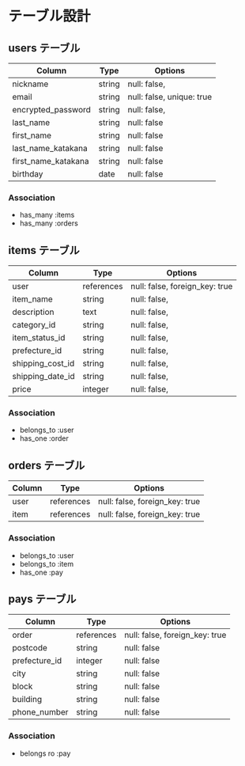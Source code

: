 # テーブル設計

## users テーブル

| Column             | Type   | Options                  |
| ------------------ | ------ | ------------------------ |
| nickname           | string | null: false,             |
| email              | string | null: false, unique: true|
| encrypted_password | string | null: false,             |
| last_name          | string | null: false              |
| first_name         | string | null: false              |
| last_name_katakana | string | null: false              |
| first_name_katakana| string | null: false              |
| birthday           | date   | null: false              |

### Association

- has_many :items
- has_many :orders

## items テーブル

| Column          | Type       | Options                       |
| ----------------| ---------- | ----------------------------- |
| user            | references | null: false, foreign_key: true|
| item_name       | string     | null: false,                  |
| description     | text       | null: false,                  |
| category_id     | string     | null: false,                  |
| item_status_id  | string     | null: false,                  |
| prefecture_id   | string     | null: false,                  |
| shipping_cost_id| string     | null: false,                  |
| shipping_date_id| string     | null: false,                  |
| price           | integer    | null: false,                  |
### Association

- belongs_to :user
- has_one :order

## orders テーブル

| Column    | Type       | Options                        |
| --------- | ---------- | ------------------------------ |
| user      | references | null: false, foreign_key: true |
| item      | references | null: false, foreign_key: true |

### Association

- belongs_to :user
- belongs_to :item
- has_one :pay

## pays テーブル

| Column        | Type       | Options                       |
| ------------- | --------   | ----------------------------  |
| order         | references |null: false, foreign_key: true |
| postcode      | string     |null: false                    |
| prefecture_id | integer    |null: false                    |
| city          | string     |null: false                    |
| block         | string     |null: false                    |
| building      | string     |null: false                    |
| phone_number  | string     |null: false                    |

### Association

- belongs ro :pay
